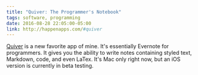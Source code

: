 ```yaml
---
title: "Quiver: The Programmer's Notebook"
tags: software, programming
date: 2016-08-28 22:05:00-05:00
link: http://happenapps.com/#quiver
---
```


[Quiver][1] is a new favorite app of mine. It's essentially Evernote for programmers. It gives you the ability to write notes containing styled text, Markdown, code, and even LaTex. It's Mac only right now, but an iOS version is currently in beta testing.

[1]: http://happenapps.com/#quiver

